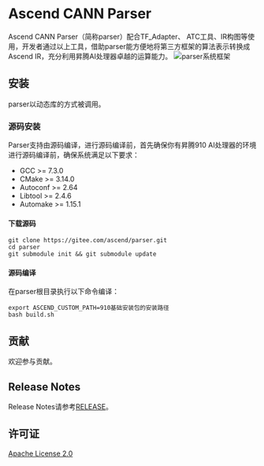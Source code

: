 # Ascend CANN Parser

Ascend CANN Parser（简称parser）配合TF_Adapter、 ATC工具、IR构图等使用，开发者通过以上工具，借助parser能方便地将第三方框架的算法表示转换成Ascend IR，充分利用昇腾AI处理器卓越的运算能力。
![parser系统框架](https://images.gitee.com/uploads/images/2020/1015/151426_71a73e7e_7876749.png "parser系统框架.PNG")

## 安装

parser以动态库的方式被调用。

### 源码安装

Parser支持由源码编译，进行源码编译前，首先确保你有昇腾910 AI处理器的环境进行源码编译前，确保系统满足以下要求：

- GCC >= 7.3.0
- CMake >= 3.14.0
- Autoconf >= 2.64
- Libtool >= 2.4.6
- Automake >= 1.15.1

#### 下载源码

```
git clone https://gitee.com/ascend/parser.git
cd parser
git submodule init && git submodule update
```

#### 源码编译

在parser根目录执行以下命令编译：
```
export ASCEND_CUSTOM_PATH=910基础安装包的安装路径
bash build.sh
```

## 贡献

欢迎参与贡献。

## Release Notes

Release Notes请参考[RELEASE](RELEASE.md)。

## 许可证

[Apache License 2.0](LICENSE)
